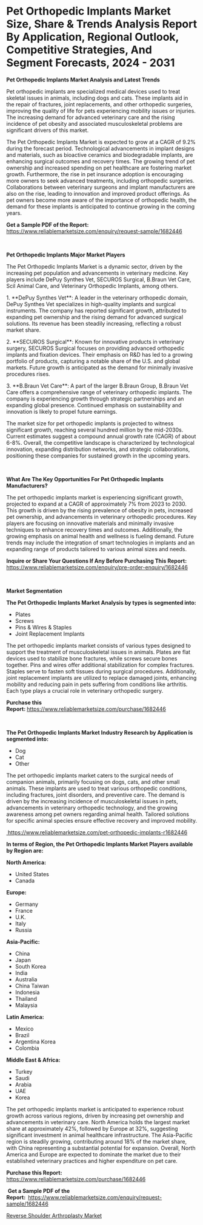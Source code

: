 <p><h1>Pet Orthopedic Implants Market Size, Share & Trends Analysis Report By Application, Regional Outlook, Competitive Strategies, And Segment Forecasts, 2024 - 2031</h1></p><p><strong>Pet Orthopedic Implants Market Analysis and Latest Trends</strong></p>
<p><p>Pet orthopedic implants are specialized medical devices used to treat skeletal issues in animals, including dogs and cats. These implants aid in the repair of fractures, joint replacements, and other orthopedic surgeries, improving the quality of life for pets experiencing mobility issues or injuries. The increasing demand for advanced veterinary care and the rising incidence of pet obesity and associated musculoskeletal problems are significant drivers of this market.</p><p>The Pet Orthopedic Implants Market is expected to grow at a CAGR of 9.2% during the forecast period. Technological advancements in implant designs and materials, such as bioactive ceramics and biodegradable implants, are enhancing surgical outcomes and recovery times. The growing trend of pet ownership and increased spending on pet healthcare are fostering market growth. Furthermore, the rise in pet insurance adoption is encouraging more owners to seek advanced treatments, including orthopedic surgeries. Collaborations between veterinary surgeons and implant manufacturers are also on the rise, leading to innovation and improved product offerings. As pet owners become more aware of the importance of orthopedic health, the demand for these implants is anticipated to continue growing in the coming years.</p></p>
<p><strong>Get a Sample PDF of the Report:&nbsp;</strong> <a href="https://www.reliablemarketsize.com/enquiry/request-sample/1682446?utm_campaign=2005&utm_medium=2&utm_source=Github&utm_content=ia&utm_term=30122024&utm_id=pet-orthopedic-implants">https://www.reliablemarketsize.com/enquiry/request-sample/1682446</a></p>
<p>&nbsp;</p>
<p><strong>Pet Orthopedic Implants Major Market Players</strong></p>
<p><p>The Pet Orthopedic Implants Market is a dynamic sector, driven by the increasing pet population and advancements in veterinary medicine. Key players include DePuy Synthes Vet, SECUROS Surgical, B.Braun Vet Care, Scil Animal Care, and Veterinary Orthopedic Implants, among others.</p><p>1. **DePuy Synthes Vet**: A leader in the veterinary orthopedic domain, DePuy Synthes Vet specializes in high-quality implants and surgical instruments. The company has reported significant growth, attributed to expanding pet ownership and the rising demand for advanced surgical solutions. Its revenue has been steadily increasing, reflecting a robust market share.</p><p>2. **SECUROS Surgical**: Known for innovative products in veterinary surgery, SECUROS Surgical focuses on providing advanced orthopedic implants and fixation devices. Their emphasis on R&D has led to a growing portfolio of products, capturing a notable share of the U.S. and global markets. Future growth is anticipated as the demand for minimally invasive procedures rises.</p><p>3. **B.Braun Vet Care**: A part of the larger B.Braun Group, B.Braun Vet Care offers a comprehensive range of veterinary orthopedic implants. The company is experiencing growth through strategic partnerships and an expanding global presence. Continued emphasis on sustainability and innovation is likely to propel future earnings.</p><p>The market size for pet orthopedic implants is projected to witness significant growth, reaching several hundred million by the mid-2030s. Current estimates suggest a compound annual growth rate (CAGR) of about 6-8%. Overall, the competitive landscape is characterized by technological innovation, expanding distribution networks, and strategic collaborations, positioning these companies for sustained growth in the upcoming years.</p></p>
<p>&nbsp;</p>
<p><strong>What Are The Key Opportunities For Pet Orthopedic Implants Manufacturers?</strong></p>
<p><p>The pet orthopedic implants market is experiencing significant growth, projected to expand at a CAGR of approximately 7% from 2023 to 2030. This growth is driven by the rising prevalence of obesity in pets, increased pet ownership, and advancements in veterinary orthopedic procedures. Key players are focusing on innovative materials and minimally invasive techniques to enhance recovery times and outcomes. Additionally, the growing emphasis on animal health and wellness is fueling demand. Future trends may include the integration of smart technologies in implants and an expanding range of products tailored to various animal sizes and needs.</p></p>
<p><strong>Inquire or Share Your Questions If Any Before Purchasing This Report:</strong> <a href="https://www.reliablemarketsize.com/enquiry/pre-order-enquiry/1682446?utm_campaign=2005&utm_medium=2&utm_source=Github&utm_content=ia&utm_term=30122024&utm_id=pet-orthopedic-implants">https://www.reliablemarketsize.com/enquiry/pre-order-enquiry/1682446</a></p>
<p>&nbsp;</p>
<p><strong>Market Segmentation</strong></p>
<p><strong>The Pet Orthopedic Implants Market Analysis by types is segmented into:</strong></p>
<p><ul><li>Plates</li><li>Screws</li><li>Pins & Wires & Staples</li><li>Joint Replacement Implants</li></ul></p>
<p><p>The pet orthopedic implants market consists of various types designed to support the treatment of musculoskeletal issues in animals. Plates are flat devices used to stabilize bone fractures, while screws secure bones together. Pins and wires offer additional stabilization for complex fractures. Staples serve to fasten soft tissues during surgical procedures. Additionally, joint replacement implants are utilized to replace damaged joints, enhancing mobility and reducing pain in pets suffering from conditions like arthritis. Each type plays a crucial role in veterinary orthopedic surgery.</p></p>
<p><strong>Purchase this Report:&nbsp;</strong><a href="https://www.reliablemarketsize.com/purchase/1682446?utm_campaign=2005&utm_medium=2&utm_source=Github&utm_content=ia&utm_term=30122024&utm_id=pet-orthopedic-implants">https://www.reliablemarketsize.com/purchase/1682446</a></p>
<p>&nbsp;</p>
<p><strong>The Pet Orthopedic Implants Market Industry Research by Application is segmented into:</strong></p>
<p><ul><li>Dog</li><li>Cat</li><li>Other</li></ul></p>
<p><p>The pet orthopedic implants market caters to the surgical needs of companion animals, primarily focusing on dogs, cats, and other small animals. These implants are used to treat various orthopedic conditions, including fractures, joint disorders, and preventive care. The demand is driven by the increasing incidence of musculoskeletal issues in pets, advancements in veterinary orthopedic technology, and the growing awareness among pet owners regarding animal health. Tailored solutions for specific animal species ensure effective recovery and improved mobility.</p></p>
<p><a href="https://www.reliablemarketsize.com/pet-orthopedic-implants-r1682446?utm_campaign=2005&utm_medium=2&utm_source=Github&utm_content=ia&utm_term=30122024&utm_id=pet-orthopedic-implants">&nbsp;https://www.reliablemarketsize.com/pet-orthopedic-implants-r1682446</a></p>
<p><strong>In terms of Region, the Pet Orthopedic Implants Market Players available by Region are:</strong></p>
<p>
    <p> <strong> North America: </strong>
        <ul>
            <li>United States</li>
            <li>Canada</li>
        </ul>
        </p> 
    <p> <strong> Europe: </strong>
        <ul>
            <li>Germany</li>
            <li>France</li>
            <li>U.K.</li>
            <li>Italy</li>
            <li>Russia</li>
        </ul>
        </p> 
    <p> <strong> Asia-Pacific: </strong>
        <ul>
            <li>China</li>
            <li>Japan</li>
            <li>South Korea</li>
            <li>India</li>
            <li>Australia</li>
            <li>China Taiwan</li>
            <li>Indonesia</li>
            <li>Thailand</li>
            <li>Malaysia</li>
        </ul>
        </p> 
    <p> <strong> Latin America: </strong>
        <ul>
            <li>Mexico</li>
            <li>Brazil</li>
            <li>Argentina Korea</li>
            <li>Colombia</li>
        </ul>
        </p> 
    <p> <strong> Middle East & Africa: </strong>
        <ul>
            <li>Turkey</li>
            <li>Saudi</li>
            <li>Arabia</li>
            <li>UAE</li>
            <li>Korea</li>
        </ul>
    </p>
    </p>
<p><p>The pet orthopedic implants market is anticipated to experience robust growth across various regions, driven by increasing pet ownership and advancements in veterinary care. North America holds the largest market share at approximately 42%, followed by Europe at 32%, suggesting significant investment in animal healthcare infrastructure. The Asia-Pacific region is steadily growing, contributing around 18% of the market share, with China representing a substantial potential for expansion. Overall, North America and Europe are expected to dominate the market due to their established veterinary practices and higher expenditure on pet care.</p></p>
<p><strong>Purchase this Report: </strong><a href="https://www.reliablemarketsize.com/purchase/1682446?utm_campaign=2005&utm_medium=2&utm_source=Github&utm_content=ia&utm_term=30122024&utm_id=pet-orthopedic-implants">https://www.reliablemarketsize.com/purchase/1682446</a></p>
<p>&nbsp;<strong>Get a Sample PDF of the Report:&nbsp;&nbsp;</strong><a href="https://www.reliablemarketsize.com/enquiry/request-sample/1682446?utm_campaign=2005&utm_medium=2&utm_source=Github&utm_content=ia&utm_term=30122024&utm_id=pet-orthopedic-implants">https://www.reliablemarketsize.com/enquiry/request-sample/1682446</a></p>
<p><strong></strong></p>
<p><p><a href="https://github.com/lylyparadise/Market-Research-Report-List-5/blob/main/reverse-shoulder-arthroplasty-market.md?utm_campaign=2005&utm_medium=2&utm_source=Github&utm_content=ia&utm_term=30122024&utm_id=pet-orthopedic-implants">Reverse Shoulder Arthroplasty Market</a></p></p>